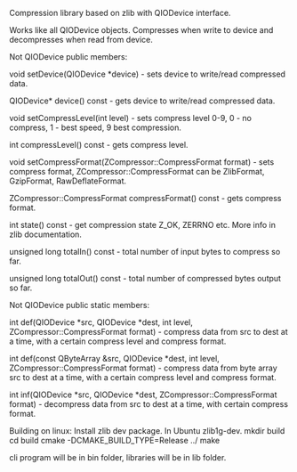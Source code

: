 Compression library based on zlib with QIODevice interface.

Works like all QIODevice objects. Compresses when write to device and decompresses when read from
device.

Not QIODevice public members:

void setDevice(QIODevice *device) - sets device to write/read compressed data.

QIODevice* device() const - gets device to write/read compressed data.

void setCompressLevel(int level) - sets compress level 0-9, 0 - no compress, 1 - best speed, 9 best
compression.

int compressLevel() const - gets compress level.

void setCompressFormat(ZCompressor::CompressFormat format) - sets compress format,
ZCompressor::CompressFormat can be ZlibFormat, GzipFormat, RawDeflateFormat.

ZCompressor::CompressFormat compressFormat() const - gets compress format.

int state() const - get compression state Z_OK, ZERRNO etc. More info in zlib documentation.

unsigned long totalIn() const - total number of input bytes to compress so far.

unsigned long totalOut() const - total number of compressed bytes output so far.

Not QIODevice public static members:

int def(QIODevice *src, QIODevice *dest, int level, ZCompressor::CompressFormat format) - compress
data from src to dest at a time, with a certain compress level and compress format.

int def(const QByteArray &src, QIODevice *dest, int level, ZCompressor::CompressFormat format) -
compress data from byte array src to dest at a time, with a certain compress level and compress
format.

int inf(QIODevice *src, QIODevice *dest, ZCompressor::CompressFormat format) - decompress data from
src to dest at a time, with certain compress format.

Building on linux:
Install zlib dev package. In Ubuntu zlib1g-dev.
mkdir build
cd build
cmake -DCMAKE_BUILD_TYPE=Release ../
make

cli program will be in bin folder, libraries will be in lib folder.
